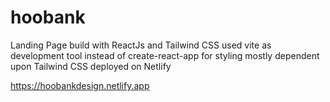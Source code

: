 # hoobank
Landing Page build with ReactJs and Tailwind CSS
used vite as development tool instead of create-react-app
for styling mostly dependent upon Tailwind CSS
deployed on Netlify



https://hoobankdesign.netlify.app
